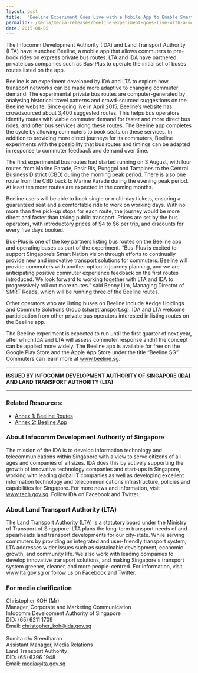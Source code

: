 ```yaml
---
layout: post
title:  "Beeline Experiment Goes Live with a Mobile App to Enable Smart, Pre-booked Express Bus Rides"
permalink: /media/media-releases/beeline-experiment-goes-live-with-a-mobile-app-to-enable-smart-pre-booked-express-bus-rides
date: 2015-08-05
---
```

The Infocomm Development Authority (IDA) and Land Transport Authority (LTA) have launched Beeline, a mobile app that allows commuters to pre-book rides on express private bus routes. LTA and IDA have partnered private bus companies such as Bus-Plus to operate the initial set of buses routes listed on the app.

Beeline is an experiment developed by IDA and LTA to explore how transport networks can be made more adaptive to changing commuter demand. The experimental private bus routes are computer-generated by analysing historical travel patterns and crowd-sourced suggestions on the Beeline website. Since going live in April 2015, Beeline’s website has crowdsourced about 3,400 suggested routes. This helps bus operators identify routes with viable commuter demand for faster and more direct bus rides, and offer bus services along these routes. The Beeline app completes the cycle by allowing commuters to book seats on these services. In addition to providing more direct journeys for its commuters, Beeline experiments with the possibility that bus routes and timings can be adapted in response to commuter feedback and demand over time.

The first experimental bus routes had started running on 3 August, with four routes from Marine Parade, Pasir Ris, Punggol and Tampines to the Central Business District (CBD) during the morning peak period. There is also one route from the CBD back to Marine Parade during the evening peak period. At least ten more routes are expected in the coming months.

Beeline users will be able to book single or multi-day tickets, ensuring a guaranteed seat and a comfortable ride to work on working days. With no more than five pick-up stops for each route, the journey would be more direct and faster than taking public transport. Prices are set by the bus operators, with introductory prices of $4 to $6 per trip, and discounts for every five days booked.

Bus-Plus is one of the key partners listing bus routes on the Beeline app and operating buses as part of the experiment. “Bus-Plus is excited to support Singapore’s Smart Nation vision through efforts to continually provide new and innovative transport solutions for commuters. Beeline will provide commuters with another option in journey planning, and we are anticipating positive commuter experience feedback on the first routes introduced. We look forward to working together with LTA and IDA to progressively roll out more routes.” said Benny Lim, Managing Director of SMRT Roads, which will be running three of the Beeline routes.

Other operators who are listing buses on Beeline include Aedge Holdings and Commute Solutions Group (sharetransport.sg). IDA and LTA welcome participation from other private bus operators interested in listing routes on the Beeline app.

The Beeline experiment is expected to run until the first quarter of next year, after which IDA and LTA will assess commuter response and if the concept can be applied more widely. The Beeline app is available for free on the Google Play Store and the Apple App Store under the title “Beeline SG”. Commuters can learn more at www.beeline.sg.

---

**ISSUED BY INFOCOMM DEVELOPMENT AUTHORITY OF SINGAPORE (IDA) AND LAND TRANSPORT AUTHORITY (LTA)**

---

### **Related Resources:**
* [Annex 1: Beeline Routes](/files/media/media-releases/2015/08/Annex1pdf.pdf)
* [Annex 2: Beeline App](/files/media/media-releases/2015/08/Annex2pdf.pdf)

### **About Infocomm Development Authority of Singapore**
The mission of the IDA is to develop information technology and telecommunications within Singapore with a view to serve citizens of all ages and companies of all sizes. IDA does this by actively supporting the growth of innovative technology companies and start-ups in Singapore, working with leading global IT companies as well as developing excellent information technology and telecommunications infrastructure, policies and capabilities for Singapore. For more news and information, visit www.tech.gov.sg. Follow IDA on Facebook and Twitter.

### **About Land Transport Authority (LTA)**
The Land Transport Authority (LTA) is a statutory board under the Ministry of Transport of Singapore. LTA plans the long-term transport needs of and spearheads land transport developments for our city-state. While serving commuters by providing an integrated and user-friendly transport system, LTA addresses wider issues such as sustainable development, economic growth, and community life. We also work with leading companies to develop innovative transport solutions, and making Singapore's transport system greener, cleaner, and more people-centred. For information, visit www.lta.gov.sg or follow us on Facebook and Twitter.

### **For media clarification**
Christopher KOH (Mr)
<br>Manager, Corporate and Marketing Communication
<br>Infocomm Development Authority of Singapore
<br>DID: (65) 6211 1709
<br>Email: christopher_koh@ida.gov.sg
<br>
<br>Sumita d/o Sreedharan
<br>Assistant Manager, Media Relations
<br>Land Transport Authority
<br>DID: (65) 6396 1948
<br>Email: media@lta.gov.sg
